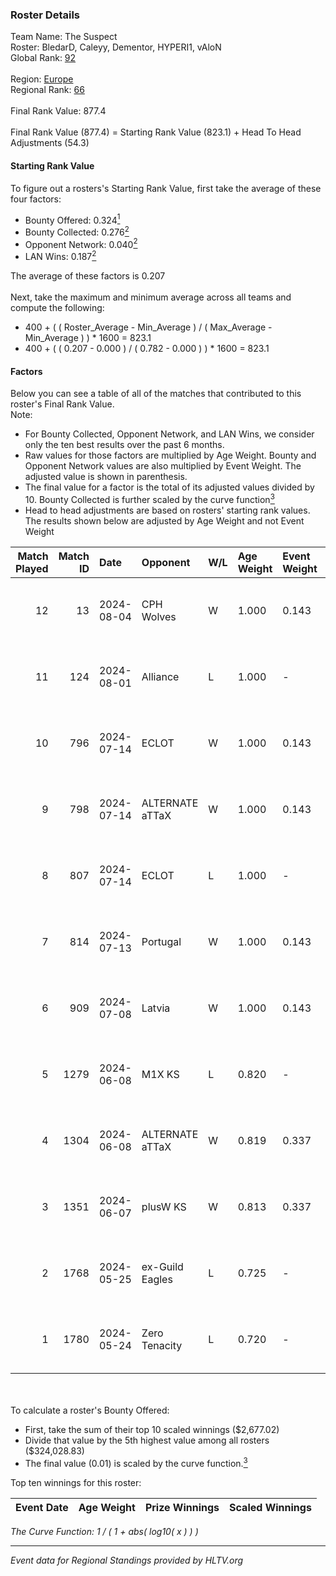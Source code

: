 ### Roster Details<br />
Team Name: The Suspect<br />
Roster: BledarD, Caleyy, Dementor, HYPERI1, vAloN<br />
Global Rank: [92](../standings_global.md)<br />
<br />
Region: [Europe]( ../standings_europe.md)<br />
Regional Rank: [66]( ../standings_europe.md)<br />
<br />
Final Rank Value:  877.4<br />
<br />
Final Rank Value (877.4) = Starting Rank Value (823.1) + Head To Head Adjustments (54.3)<br />

#### Starting Rank Value<br />
To figure out a rosters's Starting Rank Value, first take the average of these four factors:<br />
- Bounty Offered: 0.324[<sup>1</sup>](#table2)
- Bounty Collected: 0.276[<sup>2</sup>](#table1)
- Opponent Network: 0.040[<sup>2</sup>](#table1)
- LAN Wins: 0.187[<sup>2</sup>](#table1)

The average of these factors is 0.207<br />
<br />
Next, take the maximum and minimum average across all teams and compute the following:<br />
- 400 + ( ( Roster_Average - Min_Average ) / ( Max_Average - Min_Average ) ) * 1600 = 823.1
- 400 + ( ( 0.207 - 0.000 ) / ( 0.782 - 0.000 ) ) * 1600 = 823.1


#### Factors<br />
Below you can see a table of all of the matches that contributed to this roster's Final Rank Value.<br />
Note:<br />

- For Bounty Collected, Opponent Network, and LAN Wins, we consider only the ten best results over the past 6 months.
- Raw values for those factors are multiplied by Age Weight. Bounty and Opponent Network values are also multiplied by Event Weight. The adjusted value is shown in parenthesis.
- The final value for a factor is the total of its adjusted values divided by 10. Bounty Collected is further scaled by the curve function[<sup>3</sup>](#curveFunction)
- Head to head adjustments are based on rosters' starting rank values. The results shown below are adjusted by Age Weight and not Event Weight
<span id="table1"></span><br />


| Match Played | Match ID | Date       | Opponent        | W/L | Age Weight | Event Weight | Bounty Collected | Opponent Network | LAN Wins  | H2H Adj. | Roster                                    |
| -: | -: | :- | :- | :- | :- | :- | :- | :- | :- | -: | :- |
|           12 |       13 | 2024-08-04 | CPH Wolves      | W   | 1.000      | 0.143        | 0.004 (0.001)    | 0.365 (0.052)    | 0 (0.000) |    13.92 | BledarD, Caleyy, Dementor, HYPERI1, vAloN |
|           11 |      124 | 2024-08-01 | Alliance        | L   | 1.000      | -            | -                | -                | -         |   -16.49 | BledarD, Caleyy, Dementor, HYPERI1, vAloN |
|           10 |      796 | 2024-07-14 | ECLOT           | W   | 1.000      | 0.143        | 0.062 (0.009)    | 0.558 (0.080)    | 0 (0.000) |    25.51 | BledarD, Caleyy, deb0, Dementor, HYPERI1  |
|            9 |      798 | 2024-07-14 | ALTERNATE aTTaX | W   | 1.000      | 0.143        | 0.031 (0.004)    | 0.560 (0.080)    | 0 (0.000) |    17.94 | BledarD, Caleyy, deb0, Dementor, HYPERI1  |
|            8 |      807 | 2024-07-14 | ECLOT           | L   | 1.000      | -            | -                | -                | -         |    -5.04 | BledarD, Caleyy, deb0, Dementor, HYPERI1  |
|            7 |      814 | 2024-07-13 | Portugal        | W   | 1.000      | 0.143        | 0.003 (0.000)    | 0.120 (0.017)    | 0 (0.000) |     9.08 | BledarD, Caleyy, deb0, Dementor, HYPERI1  |
|            6 |      909 | 2024-07-08 | Latvia          | W   | 1.000      | 0.143        | 0.006 (0.001)    | 0.139 (0.020)    | 0 (0.000) |    16.79 | BledarD, Caleyy, deb0, Dementor, HYPERI1  |
|            5 |     1279 | 2024-06-08 | M1X KS          | L   | 0.820      | -            | -                | -                | -         |   -11.50 | BledarD, Caleyy, Dementor, HYPERI1, vAloN |
|            4 |     1304 | 2024-06-08 | ALTERNATE aTTaX | W   | 0.819      | 0.337        | 0.031 (0.009)    | 0.560 (0.155)    | 1 (0.819) |    15.48 | BledarD, Caleyy, Dementor, HYPERI1, vAloN |
|            3 |     1351 | 2024-06-07 | plusW KS        | W   | 0.813      | 0.337        | 0.000 (0.000)    | 0.000 (0.000)    | 1 (0.813) |     2.33 | BledarD, Caleyy, Dementor, HYPERI1, vAloN |
|            2 |     1768 | 2024-05-25 | ex-Guild Eagles | L   | 0.725      | -            | -                | -                | -         |    -9.94 | BledarD, Caleyy, Dementor, HYPERI1, vAloN |
|            1 |     1780 | 2024-05-24 | Zero Tenacity   | L   | 0.720      | -            | -                | -                | -         |    -3.83 | BledarD, Caleyy, Dementor, HYPERI1, vAloN |

<br />
<span id="table2"></span><br />
To calculate a roster's Bounty Offered:<br />

- First, take the sum of their top 10 scaled winnings ($2,677.02)
- Divide that value by the 5th highest value among all rosters ($324,028.83)
- The final value (0.01) is scaled by the curve function.[<sup>3</sup>](#curveFunction)

Top ten winnings for this roster:<br />

| Event Date | Age Weight | Prize Winnings | Scaled Winnings |
| :- | -: | :- | :- |


<span id="curveFunction"></span>_The Curve Function: 1 / ( 1 + abs( log10( x ) ) )_<br />

---
_Event data for Regional Standings provided by HLTV.org_<br />
